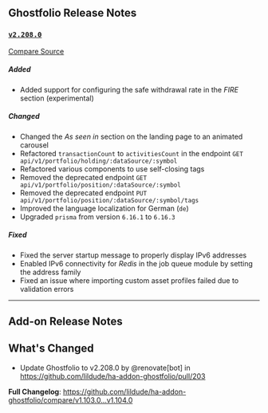 ## Ghostfolio Release Notes

### [`v2.208.0`](https://redirect.github.com/ghostfolio/ghostfolio/blob/HEAD/CHANGELOG.md#22080---2025-10-11)

[Compare Source](https://redirect.github.com/ghostfolio/ghostfolio/compare/2.207.0...2.208.0)

##### Added

- Added support for configuring the safe withdrawal rate in the *FIRE* section (experimental)

##### Changed

- Changed the *As seen in* section on the landing page to an animated carousel
- Refactored `transactionCount` to `activitiesCount` in the endpoint `GET api/v1/portfolio/holding/:dataSource/:symbol`
- Refactored various components to use self-closing tags
- Removed the deprecated endpoint `GET api/v1/portfolio/position/:dataSource/:symbol`
- Removed the deprecated endpoint `PUT api/v1/portfolio/position/:dataSource/:symbol/tags`
- Improved the language localization for German (`de`)
- Upgraded `prisma` from version `6.16.1` to `6.16.3`

##### Fixed

- Fixed the server startup message to properly display IPv6 addresses
- Enabled IPv6 connectivity for *Redis* in the job queue module by setting the address family
- Fixed an issue where importing custom asset profiles failed due to validation errors

---

## Add-on Release Notes




## What's Changed
* Update Ghostfolio to v2.208.0 by @renovate[bot] in https://github.com/lildude/ha-addon-ghostfolio/pull/203


**Full Changelog**: https://github.com/lildude/ha-addon-ghostfolio/compare/v1.103.0...v1.104.0
